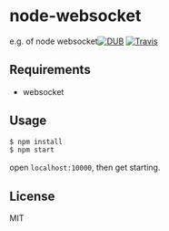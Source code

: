 # node-websocket
e.g. of node websocket[![DUB](https://img.shields.io/dub/l/vibe-d.svg)]() [![Travis](https://img.shields.io/travis/rust-lang/rust.svg)]()

## Requirements
* websocket

## Usage
```bash
$ npm install
$ npm start
```

open `localhost:10000`, then get starting.

## License
MIT